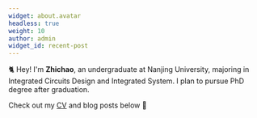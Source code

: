 ```yaml
---
widget: about.avatar
headless: true
weight: 10
author: admin
widget_id: recent-post
---
```

🐈 Hey! I'm **Zhichao**, an undergraduate at Nanjing University, majoring in Integrated Circuits Design and Integrated System. I plan to pursue PhD degree after graduation.

Check out my [CV](/about/) and blog posts below 🌈